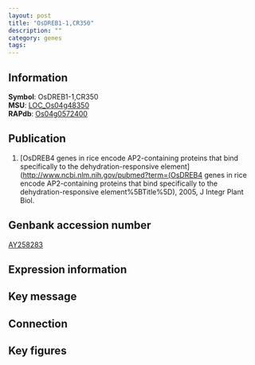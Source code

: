 ```yaml
---
layout: post
title: "OsDREB1-1,CR350"
description: ""
category: genes
tags: 
---
```


## Information
__Symbol__: OsDREB1-1,CR350  
__MSU__: [LOC_Os04g48350](http://rice.plantbiology.msu.edu/cgi-bin/ORF_infopage.cgi?orf=LOC_Os04g48350)  
__RAPdb__: [Os04g0572400](http://rapdb.dna.affrc.go.jp/viewer/gbrowse_details/irgsp1?name=Os04g0572400)  

## Publication
1. [OsDREB4 genes in rice encode AP2-containing proteins that bind specifically to the dehydration-responsive element](http://www.ncbi.nlm.nih.gov/pubmed?term=(OsDREB4 genes in rice encode AP2-containing proteins that bind specifically to the dehydration-responsive element%5BTitle%5D), 2005, J Integr Plant Biol.

## Genbank accession number
[AY258283](http://www.ncbi.nlm.nih.gov/nuccore/AY258283)

## Expression information

## Key message

## Connection

## Key figures


